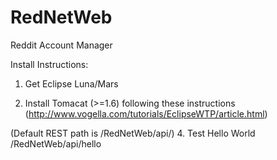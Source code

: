# RedNetWeb
Reddit Account Manager

Install Instructions:
1. Get Eclipse Luna/Mars
 
2. Install Tomacat (>=1.6) following these instructions (http://www.vogella.com/tutorials/EclipseWTP/article.html)

(Default REST path is /RedNetWeb/api/)
4. Test Hello World /RedNetWeb/api/hello
